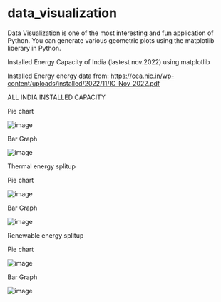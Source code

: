# data_visualization
Data Visualization is one of the most interesting and fun application of Python. You can generate various geometric plots using the matplotlib liberary in Python.

Installed Energy Capacity of India (lastest nov.2022) using matplotlib

Installed Energy energy data from: https://cea.nic.in/wp-content/uploads/installed/2022/11/IC_Nov_2022.pdf


ALL INDIA  INSTALLED CAPACITY

Pie chart

![image](https://user-images.githubusercontent.com/83136054/209935683-797eb794-6cc9-4c9c-a2f2-350614a3230e.png)

Bar Graph

![image](https://user-images.githubusercontent.com/83136054/209940357-8c5b20e4-b723-427c-a878-97e3919ab8bf.png)

Thermal energy splitup

Pie chart

![image](https://user-images.githubusercontent.com/83136054/209935110-80f71014-5cc8-40bf-aa7e-6f670404e9ed.png)

Bar Graph

![image](https://user-images.githubusercontent.com/83136054/209934276-42f7d3f9-3239-4b6b-a3ac-e0d64adbed34.png)

Renewable energy splitup

Pie chart

![image](https://user-images.githubusercontent.com/83136054/209528305-7b544177-c8c5-42c9-b1a9-5875550464b4.png)

Bar Graph

![image](https://user-images.githubusercontent.com/83136054/209529279-725ca5c5-b20d-439a-add2-e142ce7e07e3.png)
